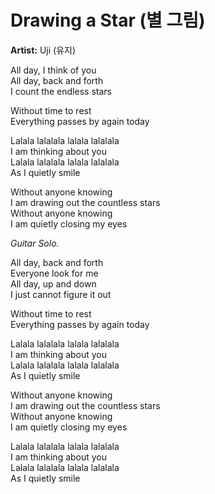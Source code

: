 # Drawing a Star (별 그림)

**Artist:** Uji (유지)

All day, I think of you\
All day, back and forth\
I count the endless stars

Without time to rest\
Everything passes by again today

Lalala lalalala lalala lalalala\
I am thinking about you\
Lalala lalalala lalala lalalala\
As I quietly smile

Without anyone knowing\
I am drawing out the countless stars\
Without anyone knowing\
I am quietly closing my eyes

_Guitar Solo._

All day, back and forth\
Everyone look for me\
All day, up and down\
I just cannot figure it out

Without time to rest\
Everything passes by again today

Lalala lalalala lalala lalalala\
I am thinking about you\
Lalala lalalala lalala lalalala\
As I quietly smile

Without anyone knowing\
I am drawing out the countless stars\
Without anyone knowing\
I am quietly closing my eyes

Lalala lalalala lalala lalalala\
I am thinking about you\
Lalala lalalala lalala lalalala\
As I quietly smile
